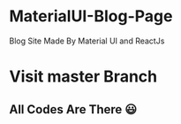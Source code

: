 # MaterialUI-Blog-Page
Blog Site Made By Material UI and ReactJs
# Visit master Branch 
## All Codes Are There 😃
